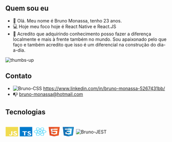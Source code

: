 ## Quem sou eu


* :wave: Olá. Meu nome é Bruno Monassa, tenho 23 anos.
* :computer: Hoje meu foco hoje é React Native e React.JS
* :dart: Acredito que adquirindo conhecimento posso fazer a diferença localmente e mais à frente também no mundo. Sou apaixonado pelo que faço e também acredito que isso é um diferencial na construção do dia-a-dia.

![thumbs-up](https://user-images.githubusercontent.com/91953401/187507353-51142667-53b2-43ef-9204-629f07648fd5.gif)

## Contato

* <img alt="Bruno-CSS" height="30" width="40" src="https://cdn.jsdelivr.net/gh/devicons/devicon/icons/linkedin/linkedin-original.svg"> https://www.linkedin.com/in/bruno-monassa-5267431bb/
* :mailbox_with_no_mail: bruno-monassa@hotmail.com

## Tecnologias

<div style="display: inline_block"><br>
  <img align="center" alt="Bruno-Js" height="30" width="40" src="https://raw.githubusercontent.com/devicons/devicon/master/icons/javascript/javascript-plain.svg">
  <img align="center" alt="Bruno-Ts" height="30" width="40" src="https://raw.githubusercontent.com/devicons/devicon/master/icons/typescript/typescript-plain.svg">
  <img align="center" alt="Bruno-React" height="30" width="40" src="https://raw.githubusercontent.com/devicons/devicon/master/icons/react/react-original.svg">
  <img align="center" alt="Bruno-HTML" height="30" width="40" src="https://raw.githubusercontent.com/devicons/devicon/master/icons/html5/html5-original.svg">
  <img align="center" alt="Bruno-CSS" height="30" width="40" src="https://raw.githubusercontent.com/devicons/devicon/master/icons/css3/css3-original.svg">
  <img align="center" alt="Bruno-JEST" height="30" width="40" src="https://cdn.jsdelivr.net/gh/devicons/devicon/icons/jest/jest-plain.svg">
</div>

 ##



